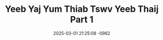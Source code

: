 ---
layout: movie-video-data
date: 2025-03-01 21:25:08 -0962
categories: movie

# Site Attributes
title: "Yeeb Yaj Yum Thiab Tswv Yeeb Thaij Part 1"
permalink: "/movie/Yeeb_Yaj_Yum_Thiab_Tswv_Yeeb_Thaij_Part_1"

# Movie Attributes
synopsis: "Thousands of years ago, the folk tale of Yeeb Yaj Yum & Tswv Yeeb Thaij made a lasting impression on the Hmong culture. This story symbolized true love that will never dies. Since we did not have a written language, the tale was narrated orally from generation to generation. Due to the war, we, the Hmong people today, are now living in different corners of the world. For this reason Hmoob Toj Siab Productions decide to preserve this folk tale by enscribing it into written literature by adopting Mor-Lam-Lueng lyric into it. We spent over a year and a half to plan and recruit talented artists to bring life to this story. It is not a simple movie to watch but it is a piece of culture to keep. It is a great challenge and we hope you enjoy this cornerstone of Hmong culture. "
producer: "Hmong Toj Siab Productions"
director: ""
writer: ""
video_link: "https://youtu.be/9t4CCsJTSyE?si=x6c3Ui2JAubhRqjq"
genre: "Folklore"
year: "2006"
release_type: "DVD"
storage: "Center for Hmong Studies"
thumbnail: "/assets/images/movie_thumbnails/Yeeb Yaj Yum Thiab Tswv Yeeb Thaij Part 1.jpeg"
publishing_company: "Hmong Toj Siab Productions"

# Sequels + Parts
base_movie: "Yeeb Yaj Yum Thiab Tswv Yeeb Thaij Part 1"
total_parts: 2
sequel: "Yeeb Yaj Yum Thiab Tswv Yeeb Thaij Part 2"

# Movie Cast
cast:
- name: "Cib Xyooj"
- name: "Ceeb Lis"
- name: "Pes Yaj"
- name: "Kuam Neeb Yaj"
- name: "Paj Xyoob Vaj"
- name: "Xeeb Yaj"
- name: "Iab Xyooj"
- name: "Koob Lis"
---
